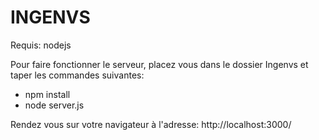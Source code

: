 # INGENVS

Requis: nodejs

Pour faire fonctionner le serveur, placez vous dans le dossier Ingenvs et taper les commandes suivantes:
- npm install
- node server.js

Rendez vous sur votre navigateur à l'adresse: http://localhost:3000/

